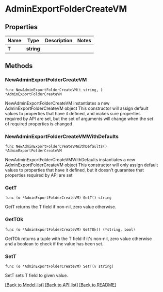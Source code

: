 # AdminExportFolderCreateVM

## Properties

Name | Type | Description | Notes
------------ | ------------- | ------------- | -------------
**T** | **string** |  | 

## Methods

### NewAdminExportFolderCreateVM

`func NewAdminExportFolderCreateVM(t string, ) *AdminExportFolderCreateVM`

NewAdminExportFolderCreateVM instantiates a new AdminExportFolderCreateVM object
This constructor will assign default values to properties that have it defined,
and makes sure properties required by API are set, but the set of arguments
will change when the set of required properties is changed

### NewAdminExportFolderCreateVMWithDefaults

`func NewAdminExportFolderCreateVMWithDefaults() *AdminExportFolderCreateVM`

NewAdminExportFolderCreateVMWithDefaults instantiates a new AdminExportFolderCreateVM object
This constructor will only assign default values to properties that have it defined,
but it doesn't guarantee that properties required by API are set

### GetT

`func (o *AdminExportFolderCreateVM) GetT() string`

GetT returns the T field if non-nil, zero value otherwise.

### GetTOk

`func (o *AdminExportFolderCreateVM) GetTOk() (*string, bool)`

GetTOk returns a tuple with the T field if it's non-nil, zero value otherwise
and a boolean to check if the value has been set.

### SetT

`func (o *AdminExportFolderCreateVM) SetT(v string)`

SetT sets T field to given value.



[[Back to Model list]](../README.md#documentation-for-models) [[Back to API list]](../README.md#documentation-for-api-endpoints) [[Back to README]](../README.md)


